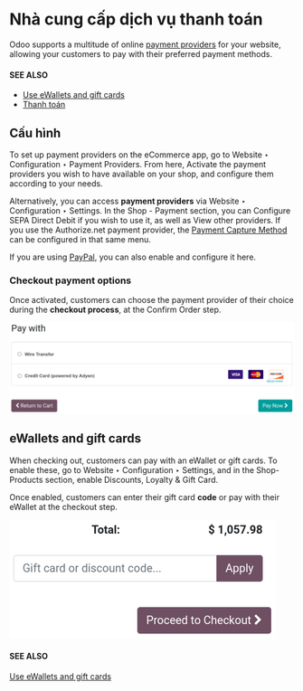 # Nhà cung cấp dịch vụ thanh toán

Odoo supports a multitude of online
[payment providers](../../finance/payment_providers.md) for your website, allowing your
customers to pay with their preferred payment methods.

#### SEE ALSO
- [Use eWallets and gift cards](../../sales/sales/products_prices/ewallets_giftcards.md)
- [Thanh toán](checkout.md)

## Cấu hình

To set up payment providers on the eCommerce app, go to Website ‣ Configuration
‣ Payment Providers. From here, Activate the payment providers you wish to have
available on your shop, and configure them according to your needs.

Alternatively, you can access **payment providers** via Website ‣ Configuration
‣ Settings. In the Shop - Payment section, you can Configure SEPA Direct
Debit if you wish to use it, as well as View other providers. If you use the
Authorize.net payment provider, the
[Payment Capture Method](../../finance/payment_providers.md#payment-providers-manual-capture) can be configured in that same menu.

If you are using [PayPal](../../finance/payment_providers/paypal.md), you can also enable and
configure it here.

### Checkout payment options

Once activated, customers can choose the payment provider of their choice during the **checkout
process**, at the Confirm Order step.

![Payment provider selection at checkout](../../../.gitbook/assets/payments-checkout.png)

## eWallets and gift cards

When checking out, customers can pay with an eWallet or gift cards. To enable these, go to
Website ‣ Configuration ‣ Settings, and in the Shop-Products
section, enable Discounts, Loyalty & Gift Card.

Once enabled, customers can enter their gift card **code** or pay with their eWallet at the checkout
step.

![Enter gift card code to process checkout](../../../.gitbook/assets/payments-ewallets-giftcards.png)

#### SEE ALSO
[Use eWallets and gift cards](../../sales/sales/products_prices/ewallets_giftcards.md)
